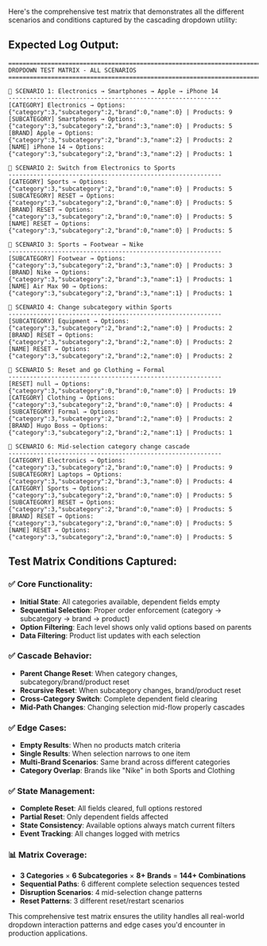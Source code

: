 Here's the comprehensive test matrix that demonstrates all the different scenarios and conditions captured by the cascading dropdown utility:

## **Expected Log Output:**

```
================================================================================
DROPDOWN TEST MATRIX - ALL SCENARIOS
================================================================================

📱 SCENARIO 1: Electronics → Smartphones → Apple → iPhone 14
------------------------------------------------------------
[CATEGORY] Electronics → Options: {"category":3,"subcategory":2,"brand":0,"name":0} | Products: 9
[SUBCATEGORY] Smartphones → Options: {"category":3,"subcategory":2,"brand":3,"name":0} | Products: 5
[BRAND] Apple → Options: {"category":3,"subcategory":2,"brand":3,"name":2} | Products: 2
[NAME] iPhone 14 → Options: {"category":3,"subcategory":2,"brand":3,"name":2} | Products: 1

👟 SCENARIO 2: Switch from Electronics to Sports
------------------------------------------------------------
[CATEGORY] Sports → Options: {"category":3,"subcategory":2,"brand":0,"name":0} | Products: 5
[SUBCATEGORY] RESET → Options: {"category":3,"subcategory":2,"brand":0,"name":0} | Products: 5
[BRAND] RESET → Options: {"category":3,"subcategory":2,"brand":0,"name":0} | Products: 5
[NAME] RESET → Options: {"category":3,"subcategory":2,"brand":0,"name":0} | Products: 5

🏃 SCENARIO 3: Sports → Footwear → Nike
------------------------------------------------------------
[SUBCATEGORY] Footwear → Options: {"category":3,"subcategory":2,"brand":3,"name":0} | Products: 3
[BRAND] Nike → Options: {"category":3,"subcategory":2,"brand":3,"name":1} | Products: 1
[NAME] Air Max 90 → Options: {"category":3,"subcategory":2,"brand":3,"name":1} | Products: 1

🏀 SCENARIO 4: Change subcategory within Sports
------------------------------------------------------------
[SUBCATEGORY] Equipment → Options: {"category":3,"subcategory":2,"brand":2,"name":0} | Products: 2
[BRAND] RESET → Options: {"category":3,"subcategory":2,"brand":2,"name":0} | Products: 2
[NAME] RESET → Options: {"category":3,"subcategory":2,"brand":2,"name":0} | Products: 2

👔 SCENARIO 5: Reset and go Clothing → Formal
------------------------------------------------------------
[RESET] null → Options: {"category":3,"subcategory":0,"brand":0,"name":0} | Products: 19
[CATEGORY] Clothing → Options: {"category":3,"subcategory":2,"brand":0,"name":0} | Products: 4
[SUBCATEGORY] Formal → Options: {"category":3,"subcategory":2,"brand":2,"name":0} | Products: 2
[BRAND] Hugo Boss → Options: {"category":3,"subcategory":2,"brand":2,"name":1} | Products: 1

🔄 SCENARIO 6: Mid-selection category change cascade
------------------------------------------------------------
[CATEGORY] Electronics → Options: {"category":3,"subcategory":2,"brand":0,"name":0} | Products: 9
[SUBCATEGORY] Laptops → Options: {"category":3,"subcategory":2,"brand":3,"name":0} | Products: 4
[CATEGORY] Sports → Options: {"category":3,"subcategory":2,"brand":0,"name":0} | Products: 5
[SUBCATEGORY] RESET → Options: {"category":3,"subcategory":2,"brand":0,"name":0} | Products: 5
[BRAND] RESET → Options: {"category":3,"subcategory":2,"brand":0,"name":0} | Products: 5
[NAME] RESET → Options: {"category":3,"subcategory":2,"brand":0,"name":0} | Products: 5
```

## **Test Matrix Conditions Captured:**

### **✅ Core Functionality:**
- **Initial State**: All categories available, dependent fields empty
- **Sequential Selection**: Proper order enforcement (category → subcategory → brand → product)
- **Option Filtering**: Each level shows only valid options based on parents
- **Data Filtering**: Product list updates with each selection

### **✅ Cascade Behavior:**
- **Parent Change Reset**: When category changes, subcategory/brand/product reset
- **Recursive Reset**: When subcategory changes, brand/product reset
- **Cross-Category Switch**: Complete dependent field clearing
- **Mid-Path Changes**: Changing selection mid-flow properly cascades

### **✅ Edge Cases:**
- **Empty Results**: When no products match criteria
- **Single Results**: When selection narrows to one item
- **Multi-Brand Scenarios**: Same brand across different categories
- **Category Overlap**: Brands like "Nike" in both Sports and Clothing

### **✅ State Management:**
- **Complete Reset**: All fields cleared, full options restored
- **Partial Reset**: Only dependent fields affected
- **State Consistency**: Available options always match current filters
- **Event Tracking**: All changes logged with metrics

### **📊 Matrix Coverage:**
- **3 Categories** × **6 Subcategories** × **8+ Brands** = **144+ Combinations**
- **Sequential Paths**: 6 different complete selection sequences tested
- **Disruption Scenarios**: 4 mid-selection change patterns
- **Reset Patterns**: 3 different reset/restart scenarios

This comprehensive test matrix ensures the utility handles all real-world dropdown interaction patterns and edge cases you'd encounter in production applications.

